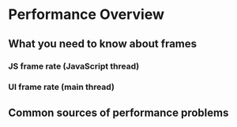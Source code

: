# Performance Overview

## What you need to know about frames

### JS frame rate (JavaScript thread)

### UI frame rate (main thread)

## Common sources of performance problems
